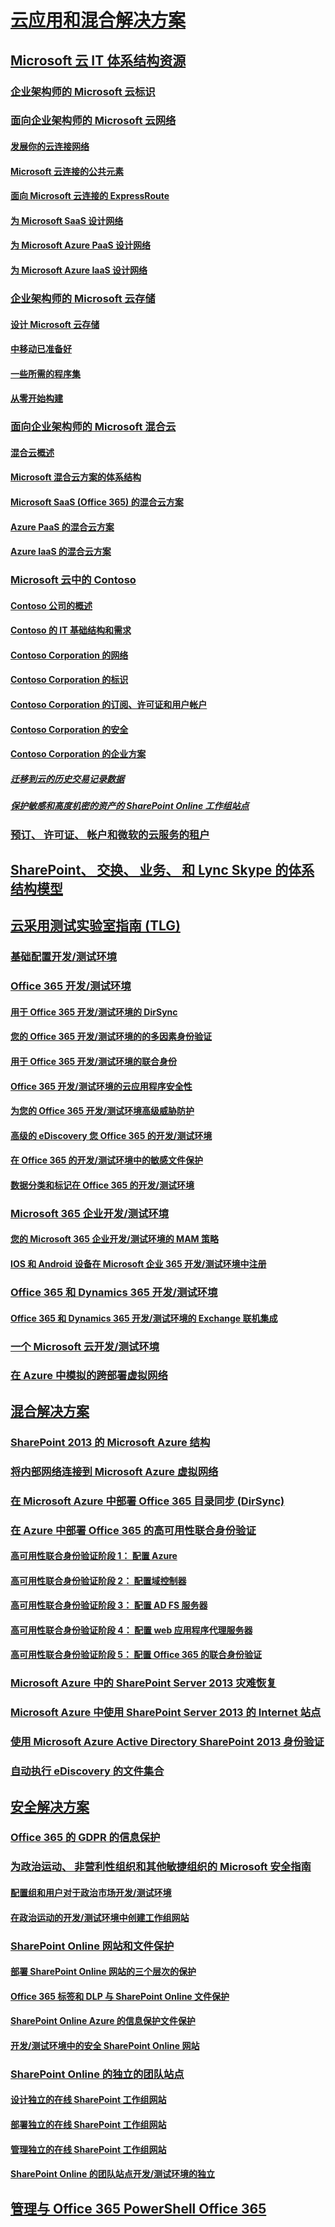 
  

# [云应用和混合解决方案](cloud-adoption-and-hybrid-solutions.md)
## [Microsoft 云 IT 体系结构资源](microsoft-cloud-it-architecture-resources.md)
### [企业架构师的 Microsoft 云标识](microsoft-cloud-identity-for-enterprise-architects.md)
### [面向企业架构师的 Microsoft 云网络](microsoft-cloud-networking-for-enterprise-architects.md)
#### [发展你的云连接网络](evolving-your-network-for-cloud-connectivity.md)
#### [Microsoft 云连接的公共元素](common-elements-of-microsoft-cloud-connectivity.md)
#### [面向 Microsoft 云连接的 ExpressRoute](expressroute-for-microsoft-cloud-connectivity.md)
#### [为 Microsoft SaaS 设计网络](designing-networking-for-microsoft-saas.md)
#### [为 Microsoft Azure PaaS 设计网络](designing-networking-for-microsoft-azure-paas.md)
#### [为 Microsoft Azure IaaS 设计网络](designing-networking-for-microsoft-azure-iaas.md)
### [企业架构师的 Microsoft 云存储](microsoft-cloud-storage-for-enterprise-architects.md)
#### [设计 Microsoft 云存储](designing-storage-for-the-microsoft-cloud.md)
#### [中移动已准备好](move-in-ready.md)
#### [一些所需的程序集](some-assembly-required.md)
#### [从零开始构建](build-from-the-ground-up.md)
### [面向企业架构师的 Microsoft 混合云](microsoft-hybrid-cloud-for-enterprise-architects.md)
#### [混合云概述](hybrid-cloud-overview.md)
#### [Microsoft 混合云方案的体系结构](architecture-of-microsoft-hybrid-cloud-scenarios.md)
#### [Microsoft SaaS (Office 365) 的混合云方案](hybrid-cloud-scenarios-for-microsoft-saas-office-365.md)
#### [Azure PaaS 的混合云方案](hybrid-cloud-scenarios-for-azure-paas.md)
#### [Azure IaaS 的混合云方案](hybrid-cloud-scenarios-for-azure-iaas.md)
### [Microsoft 云中的 Contoso](contoso-in-the-microsoft-cloud.md)
#### [Contoso 公司的概述](overview-of-the-contoso-corporation.md)
#### [Contoso 的 IT 基础结构和需求](contoso-it-infrastructure-and-needs.md)
#### [Contoso Corporation 的网络](networking-for-the-contoso-corporation.md)
#### [Contoso Corporation 的标识](identity-for-the-contoso-corporation.md)
#### [Contoso Corporation 的订阅、许可证和用户帐户](subscriptions-licenses-and-user-accounts-for-the-contoso-corporation.md)
#### [Contoso Corporation 的安全](security-for-the-contoso-corporation.md)
#### [Contoso Corporation 的企业方案](enterprise-scenarios-for-the-contoso-corporation.md)
##### [迁移到云的历史交易记录数据](moving-historical-transaction-data-to-the-cloud.md)
##### [保护敏感和高度机密的资产的 SharePoint Online 工作组站点](secure-sharepoint-online-team-sites-for-sensitive-and-highly-confidential-assets.md)
### [预订、 许可证、 帐户和微软的云服务的租户](subscriptions-licenses-accounts-and-tenants-for-microsoft-cloud-offerings.md)
## [SharePoint、 交换、 业务、 和 Lync Skype 的体系结构模型](architectural-models-for-sharepoint-exchange-skype-for-business-and-lync.md)
## [云采用测试实验室指南 (TLG)](cloud-adoption-test-lab-guides-tlgs.md)
### [基础配置开发/测试环境](base-configuration-dev-test-environment.md)
### [Office 365 开发/测试环境](office-365-dev-test-environment.md)
#### [用于 Office 365 开发/测试环境的 DirSync](dirsync-for-your-office-365-dev-test-environment.md)
#### [您的 Office 365 开发/测试环境的的多因素身份验证](multi-factor-authentication-for-your-office-365-dev-test-environment.md)
#### [用于 Office 365 开发/测试环境的联合身份](federated-identity-for-your-office-365-dev-test-environment.md)
#### [Office 365 开发/测试环境的云应用程序安全性](cloud-app-security-for-your-office-365-dev-test-environment.md)
#### [为您的 Office 365 开发/测试环境高级威胁防护](advanced-threat-protection-for-your-office-365-dev-test-environment.md)
#### [高级的 eDiscovery 您 Office 365 的开发/测试环境](advanced-ediscovery-for-your-office-365-dev-test-environment.md)
#### [在 Office 365 的开发/测试环境中的敏感文件保护](sensitive-file-protection-in-the-office-365-dev-test-environment.md)
#### [数据分类和标记在 Office 365 的开发/测试环境](data-classification-and-labeling-in-the-office-365-dev-test-environment.md)
### [Microsoft 365 企业开发/测试环境](the-microsoft-365-enterprise-dev-test-environment.md)
#### [您的 Microsoft 365 企业开发/测试环境的 MAM 策略](mam-policies-for-your-microsoft-365-enterprise-dev-test-environment.md)
#### [IOS 和 Android 设备在 Microsoft 企业 365 开发/测试环境中注册](enroll-ios-and-android-devices-in-your-microsoft-enterprise-365-dev-test-environ.md)
### [Office 365 和 Dynamics 365 开发/测试环境](office-365-and-dynamics-365-dev-test-environment.md)
#### [Office 365 和 Dynamics 365 开发/测试环境的 Exchange 联机集成](exchange-online-integration-for-your-office-365-and-dynamics-365-dev-test-enviro.md)
### [一个 Microsoft 云开发/测试环境](the-one-microsoft-cloud-dev-test-environment.md)
### [在 Azure 中模拟的跨部署虚拟网络](simulated-cross-premises-virtual-network-in-azure.md)
## [混合解决方案](hybrid-solutions.md)
### [SharePoint 2013 的 Microsoft Azure 结构](microsoft-azure-architectures-for-sharepoint-2013.md)
### [将内部网络连接到 Microsoft Azure 虚拟网络](connect-an-on-premises-network-to-a-microsoft-azure-virtual-network.md)
### [在 Microsoft Azure 中部署 Office 365 目录同步 (DirSync)](deploy-office-365-directory-synchronization-dirsync-in-microsoft-azure.md)
### [在 Azure 中部署 Office 365 的高可用性联合身份验证](deploy-high-availability-federated-authentication-for-office-365-in-azure.md)
#### [高可用性联合身份验证阶段 1： 配置 Azure](high-availability-federated-authentication-phase-1-configure-azure.md)
#### [高可用性联合身份验证阶段 2： 配置域控制器](high-availability-federated-authentication-phase-2-configure-domain-controllers.md)
#### [高可用性联合身份验证阶段 3： 配置 AD FS 服务器](high-availability-federated-authentication-phase-3-configure-ad-fs-servers.md)
#### [高可用性联合身份验证阶段 4： 配置 web 应用程序代理服务器](high-availability-federated-authentication-phase-4-configure-web-application-pro.md)
#### [高可用性联合身份验证阶段 5： 配置 Office 365 的联合身份验证](high-availability-federated-authentication-phase-5-configure-federated-authentic.md)
### [Microsoft Azure 中的 SharePoint Server 2013 灾难恢复](sharepoint-server-2013-disaster-recovery-in-microsoft-azure.md)
### [Microsoft Azure 中使用 SharePoint Server 2013 的 Internet 站点](internet-sites-in-microsoft-azure-using-sharepoint-server-2013.md)
### [使用 Microsoft Azure Active Directory SharePoint 2013 身份验证](using-microsoft-azure-active-directory-for-sharepoint-2013-authentication.md)
### [自动执行 eDiscovery 的文件集合](automate-file-collection-for-ediscovery.md)
## [安全解决方案](security-solutions.md)
### [Office 365 的 GDPR 的信息保护](office-365-information-protection-for-gdpr.md)
### [为政治运动、 非营利性组织和其他敏捷组织的 Microsoft 安全指南](microsoft-security-guidance-for-political-campaigns-nonprofits-and-other-agile-o.md)
#### [配置组和用户对于政治市场开发/测试环境](configure-groups-and-users-for-a-political-campaign-dev-test-environment.md)
#### [在政治运动的开发/测试环境中创建工作组网站](create-team-sites-in-a-political-campaign-dev-test-environment.md)
### [SharePoint Online 网站和文件保护](secure-sharepoint-online-sites-and-files.md)
#### [部署 SharePoint Online 网站的三个层次的保护](deploy-sharepoint-online-sites-for-three-tiers-of-protection.md)
#### [Office 365 标签和 DLP 与 SharePoint Online 文件保护](protect-sharepoint-online-files-with-office-365-labels-and-dlp.md)
#### [SharePoint Online Azure 的信息保护文件保护](protect-sharepoint-online-files-with-azure-information-protection.md)
#### [开发/测试环境中的安全 SharePoint Online 网站](secure-sharepoint-online-sites-in-a-dev-test-environment.md)
### [SharePoint Online 的独立的团队站点](isolated-sharepoint-online-team-sites.md)
#### [设计独立的在线 SharePoint 工作组网站](design-an-isolated-sharepoint-online-team-site.md)
#### [部署独立的在线 SharePoint 工作组网站](deploy-an-isolated-sharepoint-online-team-site.md)
#### [管理独立的在线 SharePoint 工作组网站](manage-an-isolated-sharepoint-online-team-site.md)
#### [SharePoint Online 的团队站点开发/测试环境的独立](isolated-sharepoint-online-team-site-dev-test-environment.md)
## [管理与 Office 365 PowerShell Office 365](powershell/manage-office-365-with-office-365-powershell.md)

